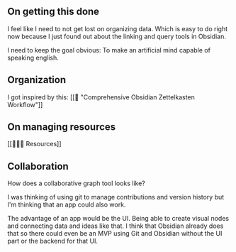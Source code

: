 ## On getting this done

I feel like I need to not get lost on organizing data. Which is easy to do right now because I just found out about the linking and query tools in Obsidian.

I need to keep the goal obvious: To make an artificial mind capable of speaking english.


## Organization

I got inspired by this: [[🎥 "Comprehensive Obsidian Zettelkasten Workflow"]]



## On managing resources

[[👨🏻‍💻 Resources]]



## Collaboration

How does a collaborative graph tool looks like?

I was thinking of using git to manage contributions and version history but I'm thinking that an app could also work.

The advantage of an app would be the UI. Being able to create visual nodes and connecting data and ideas like that. I think that Obsidian already does that so there could even be an MVP using Git and Obsidian without the UI part or the backend for that UI.

